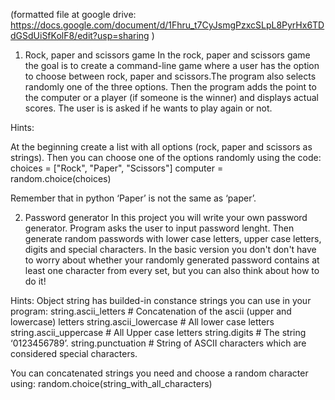 (formatted file at google drive: https://docs.google.com/document/d/1Fhru_t7CyJsmgPzxcSLpL8PyrHx6TDdGSdUiSfKolF8/edit?usp=sharing )

1. Rock, paper and scissors game
In the rock, paper and scissors game the goal is to create a command-line game where a user has the option to choose between rock, paper and scissors.The program also selects randomly one of the three options. Then the program adds the point to the computer or a player (if someone is the winner) and displays actual scores. The user is is asked if he wants to play again or not.

Hints:

At the beginning create a list with all options (rock, paper and scissors as strings). Then you can choose one of the options randomly using the code:
choices = ["Rock", "Paper", "Scissors"]
computer = random.choice(choices)

Remember that in python ‘Paper’ is not the same as ‘paper’. 

2. Password generator
In this project you will write your own password generator. Program asks the user to input password lenght. Then generate random passwords with lower case letters, upper case letters, digits and special characters. In the basic version you don't don't have to worry about whether your randomly generated password contains at least one character from every set, but you can also think about how to do it!

Hints:
Object string has builded-in constance strings you can use in your program:
string.ascii_letters # Concatenation of the ascii (upper and lowercase) letters
string.ascii_lowercase # All lower case letters
string.ascii_uppercase # All Upper case letters
string.digits  # The string ‘0123456789’.
string.punctuation  # String of ASCII characters which are considered special characters.

You can concatenated strings you need and choose a random character using:
random.choice(string_with_all_characters)

